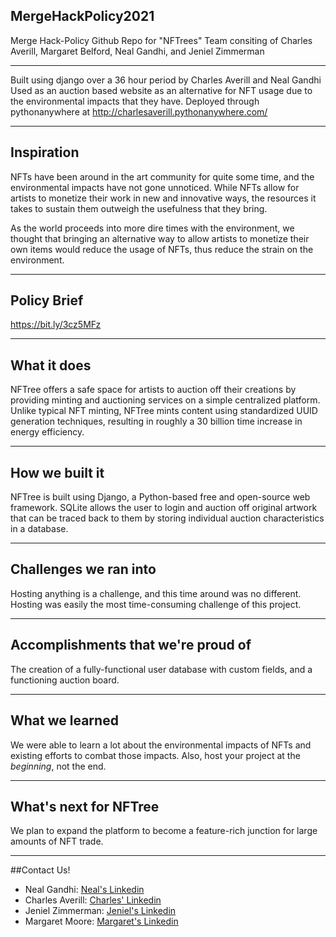 ## MergeHackPolicy2021

Merge Hack-Policy Github Repo for "NFTrees"
Team consiting of Charles Averill, Margaret Belford, 
Neal Gandhi, and Jeniel Zimmerman

---

Built using django over a 36 hour period by Charles Averill and Neal Gandhi
Used as an auction based website as an alternative for NFT usage due to the 
environmental impacts that they have. Deployed through pythonanywhere at 
http://charlesaverill.pythonanywhere.com/

---

## Inspiration
NFTs have been around in the art community for quite some time, and the environmental impacts have not gone unnoticed. While NFTs allow for artists to monetize their work in new and innovative ways, the resources it takes to sustain them outweigh the usefulness that they bring.

As the world proceeds into more dire times with the environment, we thought that bringing an alternative way to allow artists to monetize their own items would reduce the usage of NFTs, thus reduce the strain on the environment.

---

## Policy Brief
https://bit.ly/3cz5MFz

---

## What it does
NFTree offers a safe space for artists to auction off their creations by providing minting and auctioning services on a simple centralized platform. Unlike typical NFT minting, NFTree mints content using standardized UUID generation techniques, resulting in roughly a 30 billion time increase in energy efficiency. 

---

## How we built it
NFTree is built using Django, a Python-based free and open-source web framework. SQLite allows the user to login and auction off original artwork that can be traced back to them by storing individual auction characteristics in a database.

---

## Challenges we ran into
Hosting anything is a challenge, and this time around was no different. Hosting was easily the most time-consuming challenge of this project.

---

## Accomplishments that we're proud of
The creation of a fully-functional user database with custom fields, and a functioning auction board.

---

## What we learned
We were able to learn a lot about the environmental impacts of NFTs and existing efforts to combat those impacts. Also, host your project at the *beginning*, not the end.

---

## What's next for NFTree
We plan to expand the platform to become a feature-rich junction for large amounts of NFT trade.

---

##Contact Us!
- Neal Gandhi: [Neal's Linkedin](https://www.linkedin.com/in/neal-gandhi/)
- Charles Averill: [Charles' Linkedin](https://www.linkedin.com/in/charles-averill)
- Jeniel Zimmerman: [Jeniel's Linkedin](https://www.linkedin.com/in/jeniel-zimmerman-49b576176)
- Margaret Moore: [Margaret's Linkedin](https://www.linkedin.com/in/margaret-belford-moore/)
